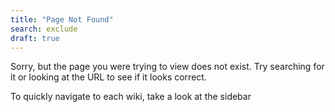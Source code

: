 ```yaml
---
title: "Page Not Found"
search: exclude
draft: true
---  
```


Sorry, but the page you were trying to view does not exist. Try searching for it or looking at the URL to see if it looks correct.

To quickly navigate to each wiki, take a look at the sidebar